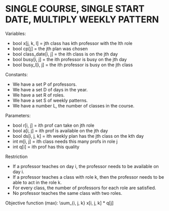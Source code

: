 SINGLE COURSE, SINGLE START DATE, MULTIPLY WEEKLY PATTERN
=========================================================

Variables:
* bool x[j, k, l] = jth class has kth professor with the lth role
* bool cp[j] = the jth plan was chosen
* bool class_date[i, j] = the ith class is on the jth day
* bool busy[i, j] = the ith professor is busy on the jth day
* bool busy_l[i, j] = the ith professor is busy on the jth class

Constants:
* We have a set P of professors.
* We have a set D of days in the year.
* We have a set R of roles.
* We have a set S of weekly patterns.
* We have a number L, the number of classes in the course.

Parameters:
* bool r[i, j] = ith prof can take on jth role
* bool a[i, j] = ith prof is available on the jth day
* bool ds[i, j, k] = ith weekly plan has the jth class on the kth day
* int m[i, j] = ith class needs this many profs in role j
* int q[i] = ith prof has this quality

Restriction
* If a professor teaches on day i, the professor needs to be available on day i.
* If a professor teaches a class with role k, then the professor needs to be able to act in the role k.
* For every class, the number of professors for each role are satisfied.
* No professor teaches the same class with two roles.

Objective function (max):
  \sum_{i, j, k} x[i, j, k] * q[j]
